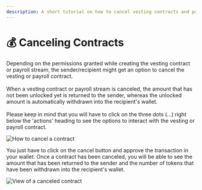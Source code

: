 ```yaml
---
description: A short tutorial on how to cancel vesting contracts and payroll streams
---
```


# 💰 Canceling Contracts

Depending on the permissions granted while creating the vesting contract or payroll stream, the sender/recipient might get an option to cancel the vesting or payroll contract.\
\
When a vesting contract or payroll stream is canceled, the amount that has not been unlocked yet is returned to the sender, whereas the unlocked amount is automatically withdrawn into the recipient's wallet.\
\
Please keep in mind that you will have to click on the three dots (...) right below the 'actions' heading to see the options to interact with the vesting or payroll contract.

![How to cancel a contract](<../../.gitbook/assets/cancel  pointer pinter.png>)

You just have to click on the cancel button and approve the transaction in your wallet. Once a contract has been canceled, you will be able to see the amount that has been returned to the sender and the number of tokens that have been withdrawn into the recipient's wallet.

![View of a canceled contract](<../../.gitbook/assets/returned to sender arrow (1).png>)
